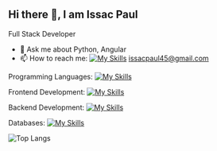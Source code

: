 ## Hi there 👋, I am Issac Paul


Full Stack Developer

- 💬 Ask me about Python, Angular
- 📫 How to reach me:     [![My Skills](https://skillicons.dev/icons?i=linkedin)](https://www.linkedin.com/in/issac-paul-a85869190/) issacpaul45@gmail.com

Programming Languages:   [![My Skills](https://skillicons.dev/icons?i=python,js,ts)](https://skillicons.dev)

Frontend Development:    [![My Skills](https://skillicons.dev/icons?i=html,css,bootstrap,angular)](https://skillicons.dev)

Backend Development:     [![My Skills](https://skillicons.dev/icons?i=django&theme=light)](https://skillicons.dev)

Databases:               [![My Skills](https://skillicons.dev/icons?i=mysql,sqlite,mongodb)](https://skillicons.dev)



![Top Langs](https://github-readme-stats.vercel.app/api/top-langs/?username=issacpaul45&layout=compact)
